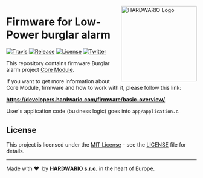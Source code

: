 <a href="https://www.hardwario.com/"><img src="https://www.hardwario.com/ci/assets/hw-logo.svg" width="200" alt="HARDWARIO Logo" align="right"></a>

# Firmware for Low-Power burglar alarm

[![Travis](https://img.shields.io/travis/bigclownprojects/bcf-radio-burglar-alarm/master.svg)](https://travis-ci.org/bigclownprojects/bcf-radio-burglar-alarm)
[![Release](https://img.shields.io/github/release/bigclownprojects/bcf-radio-burglar-alarm.svg)](https://github.com/bigclownprojects/bcf-radio-burglar-alarm/releases)
[![License](https://img.shields.io/github/license/bigclownprojects/bcf-radio-burglar-alarm.svg)](https://github.com/bigclownprojects/bcf-radio-burglar-alarm/blob/master/LICENSE)
[![Twitter](https://img.shields.io/twitter/follow/hardwario_en.svg?style=social&label=Follow)](https://twitter.com/hardwario_en)

This repository contains firmware Burglar alarm project [Core Module](https://shop.bigclown.com/core-module).

If you want to get more information about Core Module, firmware and how to work with it, please follow this link:

**https://developers.hardwario.com/firmware/basic-overview/**

User's application code (business logic) goes into `app/application.c`.

## License

This project is licensed under the [MIT License](https://opensource.org/licenses/MIT/) - see the [LICENSE](LICENSE) file for details.

---

Made with &#x2764;&nbsp; by [**HARDWARIO s.r.o.**](https://www.hardwario.com/) in the heart of Europe.
